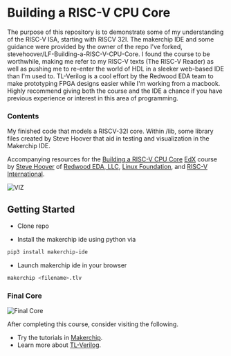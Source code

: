 # Building a RISC-V CPU Core

The purpose of this repository is to demonstrate some of my understanding of the RISC-V ISA, starting with RISCV 32I. The makerchip IDE and some guidance were provided by the owner of the repo I've forked, stevehoover/LF-Building-a-RISC-V-CPU-Core. I found the course to be worthwhile, making me refer to my RISC-V texts (The RISC-V Reader) as well as pushing me to re-enter the world of HDL in a sleeker web-based IDE than I'm used to. TL-Verilog is a cool effort by the Redwood EDA team to make prototyping FPGA designs easier while I'm working from a macbook. Highly recommend giving both the course and the IDE a chance if you have previous experience or interest in this area of programming.

### Contents
My finished code that models a RISCV-32I core. 
Within /lib, some library files created by Steve Hoover that aid in testing and visualization in the Makerchip IDE.

Accompanying resources for the [Building a RISC-V CPU Core](https://www.edx.org/course/building-a-risc-v-cpu-core) [EdX](https://edx.org/) course by [Steve Hoover](https://www.linkedin.com/in/steve-hoover-a44b607/) of [Redwood EDA, LLC](https://redwoodeda.com), [Linux Foundation](https://www.linuxfoundation.org/), and [RISC-V International](https://riscv.org).

![VIZ](LF_VIZ.png)

## Getting Started

- Clone repo

- Install the makerchip ide using python via 

```bash
pip3 install makerchip-ide
```

- Launch makerchip ide in your browser
```bash
makerchip <filename>.tlv
```

### Final Core
![Final Core](lib/riscv.svg)


After completing this course, consider visiting the following.
  - Try the tutorials in [Makerchip](https://makerchip.com).
  - Learn more about [TL-Verilog](https://redwoodeda.com/tl-verilog).
